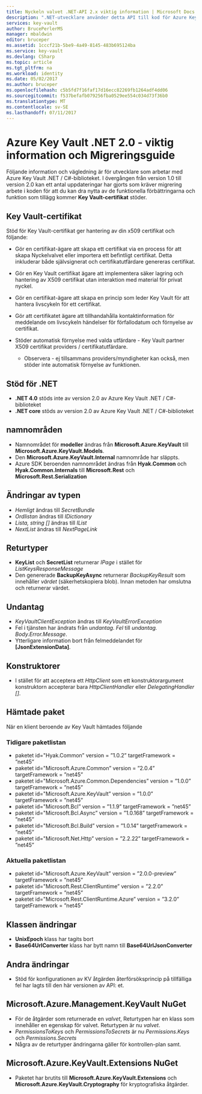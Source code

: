 ```yaml
---
title: Nyckeln valvet .NET-API 2.x viktig information | Microsoft Docs
description: ".NET-utvecklare använder detta API till kod för Azure Key Vault"
services: key-vault
author: BrucePerlerMS
manager: mbaldwin
editor: bruceper
ms.assetid: 1cccf21b-5be9-4a49-8145-483b695124ba
ms.service: key-vault
ms.devlang: CSharp
ms.topic: article
ms.tgt_pltfrm: na
ms.workload: identity
ms.date: 05/02/2017
ms.author: bruceper
ms.openlocfilehash: c5b5fd7f16faf17d16ecc82269fb1264adf4dd06
ms.sourcegitcommit: f537befafb079256fba0529ee554c034d73f36b0
ms.translationtype: MT
ms.contentlocale: sv-SE
ms.lasthandoff: 07/11/2017
---
```

# <a name="azure-key-vault-net-20---release-notes-and-migration-guide"></a>Azure Key Vault .NET 2.0 - viktig information och Migreringsguide
Följande information och vägledning är för utvecklare som arbetar med Azure Key Vault .NET / C#-biblioteket. I övergången från version 1.0 till version 2.0 kan ett antal uppdateringar har gjorts som kräver migrering arbete i koden för att du kan dra nytta av de funktionella förbättringarna och funktion som tillägg kommer **Key Vault-certifikat**  stöder.

## <a name="key-vault-certificates"></a>Key Vault-certifikat

Stöd för Key Vault-certifikat ger hantering av din x509 certifikat och följande:  

* Gör en certifikat-ägare att skapa ett certifikat via en process för att skapa Nyckelvalvet eller importera ett befintligt certifikat. Detta inkluderar både självsignerat och certifikatutfärdare genereras certifikat.
* Gör en Key Vault certifikat ägare att implementera säker lagring och hantering av X509 certifikat utan interaktion med material för privat nyckel.  
* Gör en certifikat-ägare att skapa en princip som leder Key Vault för att hantera livscykeln för ett certifikat.  
* Gör att certifikatet ägare att tillhandahålla kontaktinformation för meddelande om livscykeln händelser för förfallodatum och förnyelse av certifikat.  
* Stöder automatisk förnyelse med valda utfärdare - Key Vault partner X509 certifikat providers / certifikatutfärdare.
  
  * Observera - ej tillsammans providers/myndigheter kan också, men stöder inte automatisk förnyelse av funktionen.

## <a name="net-support"></a>Stöd för .NET

* **.NET 4.0** stöds inte av version 2.0 av Azure Key Vault .NET / C#-biblioteket
* **.NET core** stöds av version 2.0 av Azure Key Vault .NET / C#-biblioteket

## <a name="namespaces"></a>namnområden

* Namnområdet för **modeller** ändras från **Microsoft.Azure.KeyVault** till **Microsoft.Azure.KeyVault.Models**.
* Den **Microsoft.Azure.KeyVault.Internal** namnområde har släppts.
* Azure SDK beroenden namnområdet ändras från **Hyak.Common** och **Hyak.Common.Internals** till **Microsoft.Rest** och  **Microsoft.Rest.Serialization**

## <a name="type-changes"></a>Ändringar av typen

* *Hemligt* ändras till *SecretBundle*
* *Ordlistan* ändras till *IDictionary*
* *Lista<T>, string []* ändras till *IList<T>*
* *NextList* ändras till *NextPageLink*

## <a name="return-types"></a>Returtyper

* **KeyList** och **SecretList** returnerar *IPage<T>*  i stället för *ListKeysResponseMessage*
* Den genererade **BackupKeyAsync** returnerar *BackupKeyResult* som innehåller *värdet* (säkerhetskopiera blob). Innan metoden har omslutna och returnerar värdet.

## <a name="exceptions"></a>Undantag

* *KeyVaultClientException* ändras till *KeyVaultErrorException*
* Fel i tjänsten har ändrats från *undantag. Fel* till *undantag. Body.Error.Message*.
* Ytterligare information bort från felmeddelandet för **[JsonExtensionData]**.

## <a name="constructors"></a>Konstruktorer

* I stället för att acceptera ett *HttpClient* som ett konstruktorargument konstruktorn accepterar bara *HttpClientHandler* eller *DelegatingHandler []*.

## <a name="downloaded-packages"></a>Hämtade paket

När en klient beroende av Key Vault hämtades följande

### <a name="previous-package-list"></a>Tidigare paketlistan

* paketet id="Hyak.Common” version = ”1.0.2” targetFramework = ”net45”
* paketet id="Microsoft.Azure.Common” version = ”2.0.4” targetFramework = ”net45”
* paketet id="Microsoft.Azure.Common.Dependencies” version = ”1.0.0” targetFramework = ”net45”
* paketet id="Microsoft.Azure.KeyVault” version = ”1.0.0” targetFramework = ”net45”
* paketet id="Microsoft.Bcl” version = ”1.1.9” targetFramework = ”net45”
* paketet id="Microsoft.Bcl.Async” version = ”1.0.168” targetFramework = ”net45”
* paketet id="Microsoft.Bcl.Build” version = ”1.0.14” targetFramework = ”net45”
* paketet id="Microsoft.Net.Http” version = ”2.2.22” targetFramework = ”net45”

### <a name="current-package-list"></a>Aktuella paketlistan

* paketet id="Microsoft.Azure.KeyVault” version = ”2.0.0-preview” targetFramework = ”net45”
* paketet id="Microsoft.Rest.ClientRuntime” version = ”2.2.0” targetFramework = ”net45”
* paketet id="Microsoft.Rest.ClientRuntime.Azure” version = ”3.2.0” targetFramework = ”net45”

## <a name="class-changes"></a>Klassen ändringar

* **UnixEpoch** klass har tagits bort
* **Base64UrlConverter** klass har bytt namn till **Base64UrlJsonConverter**

## <a name="other-changes"></a>Andra ändringar

* Stöd för konfigurationen av KV åtgärden återförsöksprincip på tillfälliga fel har lagts till den här versionen av API: et.

## <a name="microsoftazuremanagementkeyvault-nuget"></a>Microsoft.Azure.Management.KeyVault NuGet

* För de åtgärder som returnerade en *valvet*, Returtypen har en klass som innehåller en egenskap för valvet. Returtypen är nu *valvet*.
* *PermissionsToKeys* och *PermissionsToSecrets* är nu *Permissions.Keys* och *Permissions.Secrets*
* Några av de returtyper ändringarna gäller för kontrollen-plan samt.

## <a name="microsoftazurekeyvaultextensions-nuget"></a>Microsoft.Azure.KeyVault.Extensions NuGet

* Paketet har brutits till **Microsoft.Azure.KeyVault.Extensions** och **Microsoft.Azure.KeyVault.Cryptography** för kryptografiska åtgärder.

